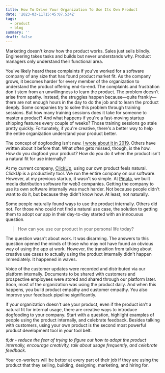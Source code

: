 ```yaml
---
title: How To Drive Your Organization To Use Its Own Product
date: '2023-03-11T15:45:07.534Z'
tags:
  - product
  - blog
summary: ''
draft: false
---
```

Marketing doesn't know how the product works. Sales just sells blindly. Engineering takes tasks and builds but never understands why. Product managers only understand their functional area.

You've likely heard these complaints if you've worked for a software company of any size that has found product market fit. As the company grows, it becomes harder for every member of the organization to understand the product offering end-to-end. The complaints and frustration don't stem from an unwillingness to learn the product. The problem doesn't arise from apathy. Instead, the struggles happen because—quite frankly—there are not enough hours in the day to do the job and to learn the product deeply. Some companies try to solve this problem through training sessions. But how many training sessions does it take for someone to master a product? And what happens if you're a fast-moving startup shipping features every couple of weeks? Those training sessions go stale pretty quickly. Fortunately, if you're creative, there's a better way to help the entire organization understand your product better.

The concept of dogfooding isn't new. [I wrote about it in 2019](https://medium.com/simpleid-dev-tools/dogfooding-your-own-product-isnt-enough-9e0a24d54c17). Others have written about it before that. What often gets missed, though, is the how. How do you dogfood your product? How do you do it when the product isn't a natural fit for use internally?

At my current company, [ClickUp](https://clickup.com), using our own product feels natural. ClickUp is a productivity tool. We run the entire company on our software. However, at my previous startup, it wasn't so simple. At [Pinata](https://pinata.cloud), we built media distribution software for web3 companies. Getting the company to use its own software internally was much harder. Not because people didn't want to do it, but because they didn't know how. At least, not naturally.

Some people naturally found ways to use the product internally. Others did not. For those who could not find a natural use case, the solution to getting them to adopt our app in their day-to-day started with an innocuous question.

> How can you use our product in your personal life today?

The question wasn't about work. It was disarming. The answers to this question opened the minds of those who may not have found an obvious way of using the app at work. However, the transition from talking about creative use cases to actually using the product internally didn't happen immediately. It happened in waves.

Voice of the customer updates were recorded and distributed via our platform internally. Documents to be shared with customers and prospective employees were stored and shared through our platform later. Soon, most of the organization was using the product daily. And when this happens, you build product empathy and customer empathy. You also improve your feedback pipeline significantly.

If your organization doesn't use your product, even if the product isn't a natural fit for internal usage, there are creative ways to introduce dogfooding to your company. Start with a question, highlight examples of people using the product internally, and celebrate feedback. Besides talking with customers, using your own product is the second most powerful product development tool in your tool belt.

_tl;dr - reduce the fear of trying to figure out how to adopt the product internally, encourage creativity, talk about usage frequently, and celebrate feedback._

Your co-workers will be better at every part of their job if they are using the product that they selling, building, designing, marketing, and hiring for.
